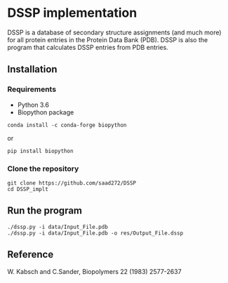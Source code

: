 # DSSP implementation


DSSP is a database of secondary structure assignments (and much more) for all protein entries in the Protein Data Bank (PDB). DSSP is also the program that calculates DSSP entries from PDB entries.

## Installation
### Requirements
- Python 3.6
- Biopython package
```shell
conda install -c conda-forge biopython
```
or
```shell
pip install biopython
```

### Clone the repository
```shell
git clone https://github.com/saad272/DSSP
cd DSSP_implt
```
## Run the program
```shell
./dssp.py -i data/Input_File.pdb
./dssp.py -i data/Input_File.pdb -o res/Output_File.dssp
```
## Reference
W. Kabsch and C.Sander, Biopolymers 22 (1983) 2577-2637 

